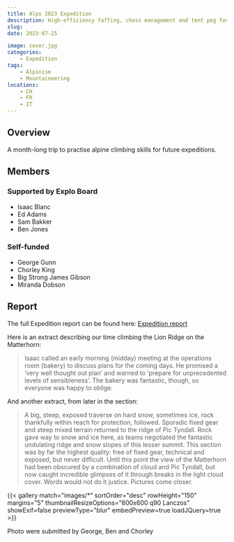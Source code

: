 ```yaml
---
title: Alps 2023 Expedition
description: High-efficiency faffing, choss management and tent peg fondu
slug: 
date: 2023-07-25

image: cover.jpg
categories:
    - Expedition
tags:
    - Alpinism
    - Mountaineering
locations: 
    - CH
    - FR
    - IT
---
```


## Overview

A month-long trip to practise alpine climbing skills for future expeditions.

## Members

### Supported by Explo Board

* Isaac Blanc
* Ed Adams
* Sam Bakker
* Ben Jones

### Self-funded

* George Gunn
* Chorley King
* Big Strong James Gibson
* Miranda Dobson

## Report

The full Expedition report can be found here:
[Expedition report](/documents/alps_exped_2023.pdf)

Here is an extract describing our time climbing the Lion Ridge on the Matterhorn:

> Isaac called an early morning (midday) meeting at the operations room (bakery) to discuss plans for the coming days. He promised a ‘very well thought out plan’ and warned to ‘prepare for unprecedented levels of sensibleness’. The bakery was fantastic, though, so everyone was happy to oblige.

And another extract, from later in the section:

> A big, steep, exposed traverse on hard snow, sometimes ice, rock thankfully within reach for protection, followed. Sporadic fixed gear and steep mixed terrain returned to the ridge of Pic Tyndall. Rock gave way to snow and ice here, as teams negotiated the fantastic undulating ridge and snow slopes of this lesser summit. This section was by far the highest quality: free of fixed gear, technical and exposed, but never difficult. Until this point the view of the Matterhorn had been obscured by a combination of cloud and Pic Tyndall, but now caught incredible glimpses of it through breaks in the light cloud cover. Words would not do it justice. Pictures come closer.


{{< gallery match="images/*" sortOrder="desc" rowHeight="150" margins="5" thumbnailResizeOptions="600x600 q90 Lanczos" showExif=false previewType="blur" embedPreview=true loadJQuery=true >}}

Photo were submitted by George, Ben and Chorley